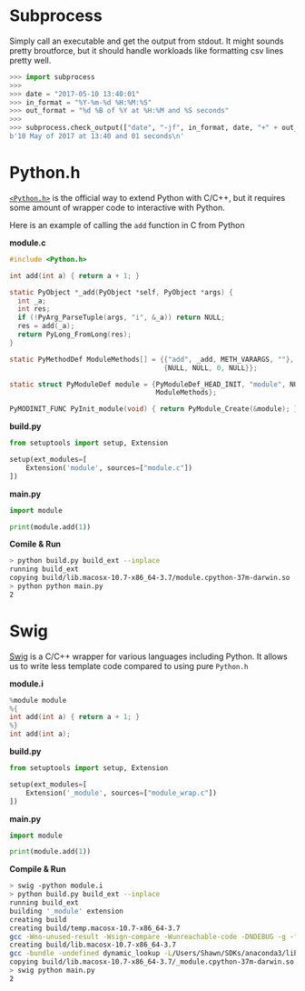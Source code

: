 # Subprocess
Simply call an executable and get the output from stdout. 
It might sounds pretty broutforce, but it should handle workloads like formatting csv lines pretty well. 

```py
>>> import subprocess
>>>
>>> date = "2017-05-10 13:40:01"
>>> in_format = "%Y-%m-%d %H:%M:%S"
>>> out_format = "%d %B of %Y at %H:%M and %S seconds"
>>> 
>>> subprocess.check_output(["date", "-jf", in_format, date, "+" + out_format])
b'10 May of 2017 at 13:40 and 01 seconds\n'
```

# Python.h
[`<Python.h>`](https://docs.python.org/3/extending/extending.html) is the official way to extend Python with C/C++, but it requires some amount of wrapper code to interactive with Python.

Here is an example of calling the `add` function in C from Python

**module.c**
```c
#include <Python.h>

int add(int a) { return a + 1; }

static PyObject *_add(PyObject *self, PyObject *args) {
  int _a;
  int res;
  if (!PyArg_ParseTuple(args, "i", &_a)) return NULL;
  res = add(_a);
  return PyLong_FromLong(res);
}

static PyMethodDef ModuleMethods[] = {{"add", _add, METH_VARARGS, ""},
                                      {NULL, NULL, 0, NULL}};

static struct PyModuleDef module = {PyModuleDef_HEAD_INIT, "module", NULL, -1,
                                    ModuleMethods};

PyMODINIT_FUNC PyInit_module(void) { return PyModule_Create(&module); }
```

**build.py** 
```python
from setuptools import setup, Extension

setup(ext_modules=[
    Extension('module', sources=["module.c"])
])
```

**main.py**
```python
import module

print(module.add(1))
```

**Comile & Run**
```sh
> python build.py build_ext --inplace
running build_ext
copying build/lib.macosx-10.7-x86_64-3.7/module.cpython-37m-darwin.so -> 
> python python main.py                     
2
```

# Swig

[Swig](http://www.swig.org/Doc1.3/Python.html) is a C/C++ wrapper for various languages including Python. It allows us to write less template code compared to using pure `Python.h`

**module.i**
```c
%module module
%{
int add(int a) { return a + 1; }
%}
int add(int a);
```

**build.py** 
```python
from setuptools import setup, Extension

setup(ext_modules=[
    Extension('_module', sources=["module_wrap.c"])
])
```

**main.py**
```py
import module

print(module.add(1))
```

**Compile & Run**
```sh
> swig -python module.i
> python build.py build_ext --inplace
running build_ext
building '_module' extension
creating build
creating build/temp.macosx-10.7-x86_64-3.7
gcc -Wno-unused-result -Wsign-compare -Wunreachable-code -DNDEBUG -g -fwrapv -O3 -Wall -Wstrict-prototypes -I/Users/Shawn/SDKs/anaconda3/include -arch x86_64 -I/Users/Shawn/SDKs/anaconda3/include -arch x86_64 -I/Users/Shawn/SDKs/anaconda3/include/python3.7m -c module_wrap.c -o build/temp.macosx-10.7-x86_64-3.7/module_wrap.o
creating build/lib.macosx-10.7-x86_64-3.7
gcc -bundle -undefined dynamic_lookup -L/Users/Shawn/SDKs/anaconda3/lib -arch x86_64 -L/Users/Shawn/SDKs/anaconda3/lib -arch x86_64 -arch x86_64 build/temp.macosx-10.7-x86_64-3.7/module_wrap.o -o build/lib.macosx-10.7-x86_64-3.7/_module.cpython-37m-darwin.so
copying build/lib.macosx-10.7-x86_64-3.7/_module.cpython-37m-darwin.so -> 
> swig python main.py
2
```
